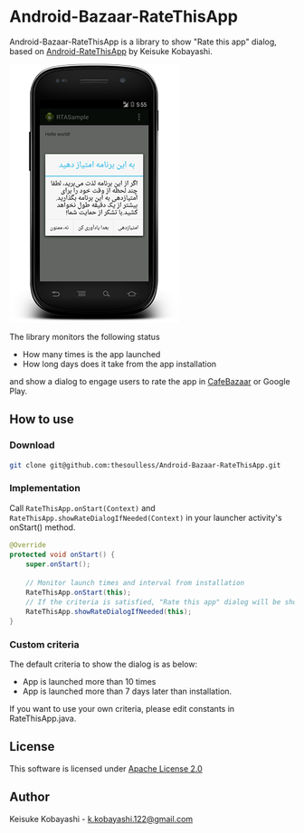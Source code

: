 Android-Bazaar-RateThisApp
===================

Android-Bazaar-RateThisApp is a library to show "Rate this app" dialog, based on [Android-RateThisApp](https://github.com/kskkbys/Android-RateThisApp) by Keisuke Kobayashi.

![Screen shot](https://raw.githubusercontent.com/thesoulless/Android-Bazaar-RateThisApp/master/screenshot_resized.png)

The library monitors the following status

* How many times is the app launched
* How long days does it take from the app installation

and show a dialog to engage users to rate the app in [CafeBazaar](http://getbazaar.com) or Google Play.

## How to use

### Download
```sh
git clone git@github.com:thesoulless/Android-Bazaar-RateThisApp.git
```

### Implementation
Call `RateThisApp.onStart(Context)` and `RateThisApp.showRateDialogIfNeeded(Context)` in your launcher activity's onStart() method.
```java
@Override
protected void onStart() {
    super.onStart();

    // Monitor launch times and interval from installation
    RateThisApp.onStart(this);
    // If the criteria is satisfied, "Rate this app" dialog will be shown
    RateThisApp.showRateDialogIfNeeded(this);
}
```

### Custom criteria
The default criteria to show the dialog is as below:

* App is launched more than 10 times
* App is launched more than 7 days later than installation.

If you want to use your own criteria, please edit constants in RateThisApp.java.

## License
This software is licensed under [Apache License 2.0](http://www.apache.org/licenses/LICENSE-2.0.html)

## Author
Keisuke Kobayashi - k.kobayashi.122@gmail.com
